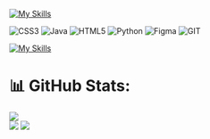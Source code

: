 [![My Skills](https://skillicons.dev/icons?i=cpp,java,python,git,html,css,figma)](https://skillicons.dev)

![CSS3](https://img.shields.io/badge/css3-%231572B6.svg?style=for-the-badge&logo=css3&logoColor=white) ![Java](https://img.shields.io/badge/java-%23ED8B00.svg?style=for-the-badge&logo=java&logoColor=white) ![HTML5](https://img.shields.io/badge/html5-%23E34F26.svg?style=for-the-badge&logo=html5&logoColor=white) ![Python](https://img.shields.io/badge/python-3670A0?style=for-the-badge&logo=python&logoColor=ffdd54) 	![Figma](https://img.shields.io/badge/figma-%23F24E1E.svg?style=for-the-badge&logo=figma&logoColor=white) ![GIT](https://img.shields.io/badge/Git-fc6d26?style=for-the-badge&logo=git&logoColor=white)

[![My Skills](https://skillicons.dev/icons?i=java,kotlin,nodejs,figma&theme=light)](https://skillicons.dev)

# 📊 GitHub Stats:
![](https://github-readme-stats.vercel.app/api/top-langs/?username=kushal7201&theme=nightowl&hide_border=false&include_all_commits=false&count_private=false&layout=compact) <br/>
![](https://github-readme-stats.vercel.app/api?username=kushal7201&theme=nightowl&hide_border=false&include_all_commits=false&count_private=false) 
![](https://github-readme-streak-stats.herokuapp.com/?user=kushal7201&theme=nightowl&hide_border=false)
